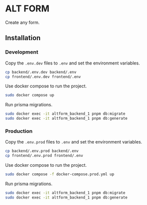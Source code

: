 # ALT FORM

Create any form.

## Installation

### Development

Copy the `.env.dev` files to `.env` and set the environment variables.

```bash
cp backend/.env.dev backend/.env
cp frontend/.env.dev frontend/.env
```

Use docker compose to run the project.

```bash
sudo docker compose up
```

Run prisma migrations.

```bash
sudo docker exec -it altform_backend_1 pnpm db:migrate
sudo docker exec -it altform_backend_1 pnpm db:generate
```

### Production

Copy the `.env.prod` files to `.env` and set the environment variables.

```bash
cp backend/.env.prod backend/.env
cp frontend/.env.prod frontend/.env
```

Use docker compose to run the project.

```bash
sudo docker compose -f docker-compose.prod.yml up
```

Run prisma migrations.

```bash
sudo docker exec -it altform_backend_1 pnpm db:migrate
sudo docker exec -it altform_backend_1 pnpm db:generate
```
